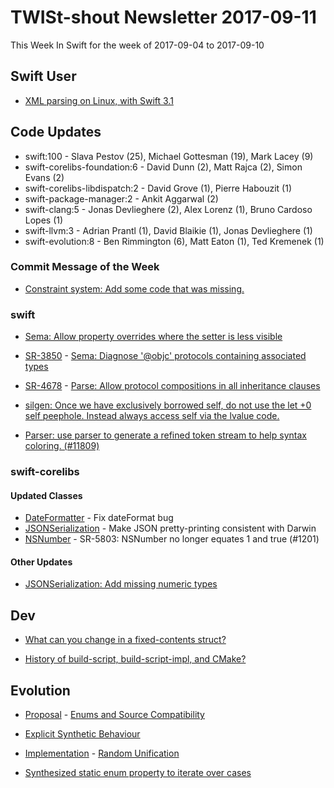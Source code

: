 # TWISt-shout Newsletter 2017-09-11
This Week In Swift for the week of 2017-09-04 to 2017-09-10

## Swift User

* [XML parsing on Linux, with Swift 3.1](https://lists.swift.org/pipermail/swift-users/Week-of-Mon-20170904/006161.html)

## Code Updates

* swift:100 - Slava Pestov (25), Michael Gottesman (19), Mark Lacey (9)
* swift-corelibs-foundation:6 - David Dunn (2), Matt Rajca (2), Simon Evans (2)
* swift-corelibs-libdispatch:2 - David Grove (1), Pierre Habouzit (1)
* swift-package-manager:2 - Ankit Aggarwal (2)
* swift-clang:5 - Jonas Devlieghere (2), Alex Lorenz (1), Bruno Cardoso Lopes (1)
* swift-llvm:3 - Adrian Prantl (1), David Blaikie (1), Jonas Devlieghere (1)
* swift-evolution:8 - Ben Rimmington (6), Matt Eaton (1), Ted Kremenek (1)

### Commit Message of the Week

* [Constraint system: Add some code that was missing.](https://github.com/apple/swift/commit/53218c887cc7f838396f2e6050665e39cd721427)

### swift

* [Sema: Allow property overrides where the setter is less visible](https://github.com/apple/swift/commit/d257ae399711da5c1a1f130dd1cb8c9e7fa65c3b)
  
* [SR-3850](https://bugs.swift.org/browse/SR-3850) - [Sema: Diagnose '@objc' protocols containing associated types](https://github.com/apple/swift/commit/4468d54ac7e902342164d4ac4ef46f3fe3583f0f)

* [SR-4678](https://bugs.swift.org/browse/SR-4678) - [Parse: Allow protocol compositions in all inheritance clauses](https://github.com/apple/swift/commit/3e2acb8ab0626a66e8f0cfe9a8e7525f4aefaf23)

* [silgen: Once we have exclusively borrowed self, do not use the let +0 self peephole. Instead always access self via the lvalue code.](https://github.com/apple/swift/commit/e0b0f5f06f6a4acd1f6dbf2b88dc8635bf76fcf8)

* [Parser: use parser to generate a refined token stream to help syntax coloring. (#11809)](https://github.com/apple/swift/commit/34e2aec662e36f0e7633bdb9c6e4b04198696ce5)

### swift-corelibs

#### Updated Classes
* [DateFormatter](https://github.com/apple/swift-corelibs-foundation/commits/master/Foundation/DateFormatter.swift) - Fix dateFormat bug
* [JSONSerialization](https://github.com/apple/swift-corelibs-foundation/commits/master/Foundation/JSONSerialization.swift) - Make JSON pretty-printing consistent with Darwin
* [NSNumber](https://github.com/apple/swift-corelibs-foundation/commits/master/Foundation/NSNumber.swift) - SR-5803: NSNumber no longer equates 1 and true (#1201)

#### Other Updates
* [JSONSerialization: Add missing numeric types](https://github.com/apple/swift-corelibs-foundation/pull/1197)

## Dev

* [What can you change in a fixed-contents struct?](https://lists.swift.org/pipermail/swift-dev/Week-of-Mon-20170904/005259.html)

* [History of build-script, build-script-impl, and CMake?](https://lists.swift.org/pipermail/swift-dev/Week-of-Mon-20170904/005296.html)

## Evolution

* [Proposal](https://github.com/jrose-apple/swift-evolution/blob/non-exhaustive-enums/proposals/nnnn-non-exhaustive-enums.md) - [Enums and Source Compatibility](https://lists.swift.org/pipermail/swift-evolution/Week-of-Mon-20170904/039488.html)

* [Explicit Synthetic Behaviour](https://lists.swift.org/pipermail/swift-evolution/Week-of-Mon-20170904/039481.html)

* [Implementation](https://gist.github.com/Azoy/5d294148c8b97d20b96ee64f434bb4f5) - [Random Unification](https://lists.swift.org/pipermail/swift-evolution/Week-of-Mon-20170904/039605.html)

* [Synthesized static enum property to	iterate over cases](https://lists.swift.org/pipermail/swift-evolution/Week-of-Mon-20170904/039598.html)
